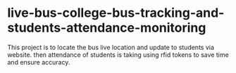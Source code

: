 # live-bus-college-bus-tracking-and-students-attendance-monitoring
This project is to locate the bus live location and update to students via website. then attendance of students is taking using rfid tokens to save time and ensure accuracy.

